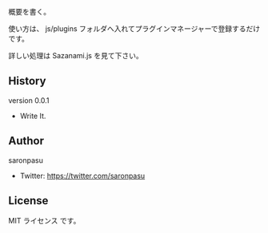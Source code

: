 概要を書く。

使い方は、 js/plugins フォルダへ入れてプラグインマネージャーで登録するだけです。

詳しい処理は Sazanami.js を見て下さい。

## History
version 0.0.1
- Write It.

## Author
saronpasu

- Twitter: https://twitter.com/saronpasu

## License
MIT ライセンス です。
